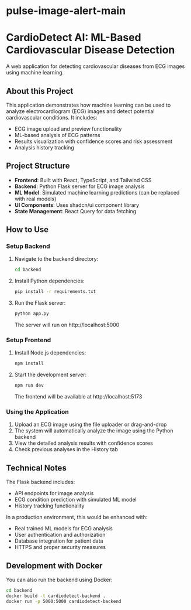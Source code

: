 # pulse-image-alert-main


# CardioDetect AI: ML-Based Cardiovascular Disease Detection

A web application for detecting cardiovascular diseases from ECG images using machine learning.

## About this Project

This application demonstrates how machine learning can be used to analyze electrocardiogram (ECG) images and detect potential cardiovascular conditions. It includes:

- ECG image upload and preview functionality
- ML-based analysis of ECG patterns
- Results visualization with confidence scores and risk assessment
- Analysis history tracking

## Project Structure

- **Frontend**: Built with React, TypeScript, and Tailwind CSS
- **Backend**: Python Flask server for ECG image analysis
- **ML Model**: Simulated machine learning predictions (can be replaced with real models)
- **UI Components**: Uses shadcn/ui component library
- **State Management**: React Query for data fetching

## How to Use

### Setup Backend

1. Navigate to the backend directory:
   ```bash
   cd backend
   ```

2. Install Python dependencies:
   ```bash
   pip install -r requirements.txt
   ```

3. Run the Flask server:
   ```bash
   python app.py
   ```
   The server will run on http://localhost:5000

### Setup Frontend

1. Install Node.js dependencies:
   ```bash
   npm install
   ```

2. Start the development server:
   ```bash
   npm run dev
   ```
   The frontend will be available at http://localhost:5173

### Using the Application

1. Upload an ECG image using the file uploader or drag-and-drop
2. The system will automatically analyze the image using the Python backend
3. View the detailed analysis results with confidence scores
4. Check previous analyses in the History tab

## Technical Notes

The Flask backend includes:
- API endpoints for image analysis
- ECG condition prediction with simulated ML model
- History tracking functionality

In a production environment, this would be enhanced with:
- Real trained ML models for ECG analysis
- User authentication and authorization
- Database integration for patient data
- HTTPS and proper security measures

## Development with Docker

You can also run the backend using Docker:

```bash
cd backend
docker build -t cardiodetect-backend .
docker run -p 5000:5000 cardiodetect-backend
